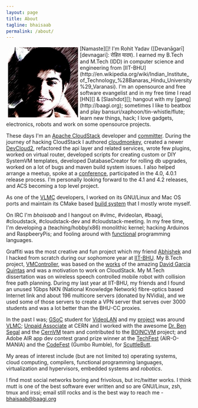 ```yaml
---
layout: page
title: About
tagline: bhaisaab
permalink: /about/
---
```


<img align="left" style="padding: 5px;" src="/assets/img/avatar.jpg"/>
[Namaste][]! I'm Rohit Yadav ([Devanāgarī][devnagari]: रोहित यादव). I earned my
B.Tech and M.Tech (IDD) in computer science and engineering from
[IIT-BHU](http://en.wikipedia.org/wiki/Indian_Institute_of_Technology_%28Banaras_Hindu_University%29_Varanasi).
I'm an opensource and free software evangelist and in my free time I read [HN][]
&amp; [Slashdot][]; hangout with my [gang](http://baagi.org); sometimes I like
to beatbox and play bansuri/xaphoon/tin-whistle/flute; learn new things, hack;
I love gadgets, electronics, robots and work on some opensource projects.

These days I'm an [Apache CloudStack](http://incubator.apache.org/cloudstack/)
developer and [committer](https://www.ohloh.net/p/CloudStack/contributors/).
During the journey of hacking CloudStack I authored
[cloudmonkey](http://pypi.python.org/pypi/cloudmonkey), created a newer
[DevCloud2](http://people.apache.org/~bhaisaab/cloudstack/devcloud/devcloud2.ova),
refactored the api layer and related services, wrote few plugins, worked on
virtual router, developed scripts for creating custom or DIY SystemVM templates,
developed DatabaseCreator for rolling db upgrades, worked on a lot of bugs and
maven build system issues. I also helped arrange a meetup, spoke at a
[conference](http://collab12.cloudstack.org/), participated in the 4.0, 4.0.1
release process. I'm personally looking forward to the 4.1 and 4.2 releases, and
ACS becoming a top level project.

As one of the [VLMC][] developers, I worked on its GNU/Linux and Mac OS ports
and maintain its CMake based [build system][CMakeQt] that I mostly wrote myself.

On IRC I'm *bhaisaab* and I hangout on #vlmc, #videolan, #baagi, #cloudstack, #cloudstack-dev
and #cloudstack-meeting. In my free time, I'm developing a (teaching/hobby/x86)
monolithic kernel; hacking Arduinos and RaspbeeryPis; and fooling around with
[functional](http://learnyouahaskell.com/) programming languages.

Graffiti was the most creative and fun project which my friend [Abhishek][] and
I hacked from scratch during our sophomore year at [IIT-BHU][]. My B.Tech
project, [VMController], was based on the [works][david-boincvm] of the amazing
[David Garcia Quintas][david] and was a motivation to work on CloudStack.
My M.Tech dissertation was on wireless speech
controlled mobile robot with collision free path planning. During my last year
at IIT-BHU, my friends and I found an unused 1Gbps NKN (National Knowledge
Network) fibre-optics based Internet link and about 196 multicore servers
(donated by NVidia), and we used some of those servers to create a VPN server
that serves over 3000 students and was a lot better than the BHU-CC proxies.

In the past I was; [GSoC] student for [VideoLAN][yt-vlmc-wiki] and my
[project][gsoc-project] was around [VLMC][]; [Unpaid Associate][boincvm] at CERN
and I worked with the awesome [Dr. Ben Segal][ben] and the [CernVM][] team and
contributed to the [BOINCVM][boincvm] project; and Adobe AIR app dev contest
grand prize winner at the [TechFest][] (AIR-O-MANIA) and the [CodeFest][] (Gumbo
Rumble), for [ScuttleButt][].

My areas of interest include (but are not limited to) operating systems, cloud
computing, compilers, functional programming languages, virtualization and
hypervisors, embedded systems and _robotics_.

I find most social networks boring and frivolous, but irc/twitter works. I think
mutt is one of the best software ever written and so are GNU/Linux, zsh, tmux and
irssi; email still rocks and is the best way to reach me - <bhaisaab@baagi.org>

[Namaste]: http://en.wikipedia.org/wiki/Namaste
[devnagari]: http://en.wikipedia.org/wiki/Devan%C4%81gar%C4%AB
[IIT-BHU]: http://itbhu.ac.in
[HN]: http://news.ycombinator.com
[Slashdot]: http://slashdot.org
[VLMC]: http://trac.videolan.org/vlmc
[CMakeQt]: https://github.com/bhaisaab/cmakeqt
[Abhishek]: http://theshowstopper.in
[VMController]: http://code.google.com/p/vmcontroller
[david-boincvm]: http://bitbucket.org/dgquintas/boincvm
[david]: http://www.linkedin.com/in/davidgarciaquintas
[GSoC]: http://en.wikipedia.org/wiki/Google_Summer_of_Code
[yt-vlmc-wiki]: http://wiki.videolan.org/SoC_2010/Youtube_Integration_VLMC
[gsoc-project]: http://www.google-melange.com/gsoc/project/google/gsoc2010/rohit_yadav/25001
[boincvm]: http://code.google.com/p/boincvm
[ben]: http://ben.web.cern.ch/ben/
[CernVM]: http://cernvm.cern.ch/cernvm/
[TechFest]: http://www.techfest.org/
[CodeFest]: http://itbhu.ac.in/codefest/
[ScuttleButt]: /files/old/scuttlebutt.zip

<script type="text/javascript">
  mixpanel.track("About Page");
</script>
